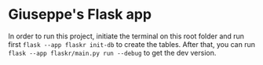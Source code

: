 # Giuseppe's Flask app

In order to run this project, initiate the terminal on this root folder and run first `flask --app flaskr init-db` to create the tables. After that, you can run `flask --app flaskr/main.py run --debug` to get the dev version.

